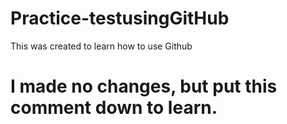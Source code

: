 # Practice-testusingGitHub
This was created to learn how to use Github
# I made no changes, but put this comment down to learn.

